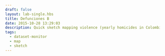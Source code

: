 ```yaml
---
draft: false
layout: lab-single.hbs
title: Defunciones B
date: 2015-10-28 13:29:03
description: Quick sketch mapping violence (yearly homicides in Colombia) data with animation sprites.
tags:
  - dataset-monitor
  - map
  - sketch
---
```

